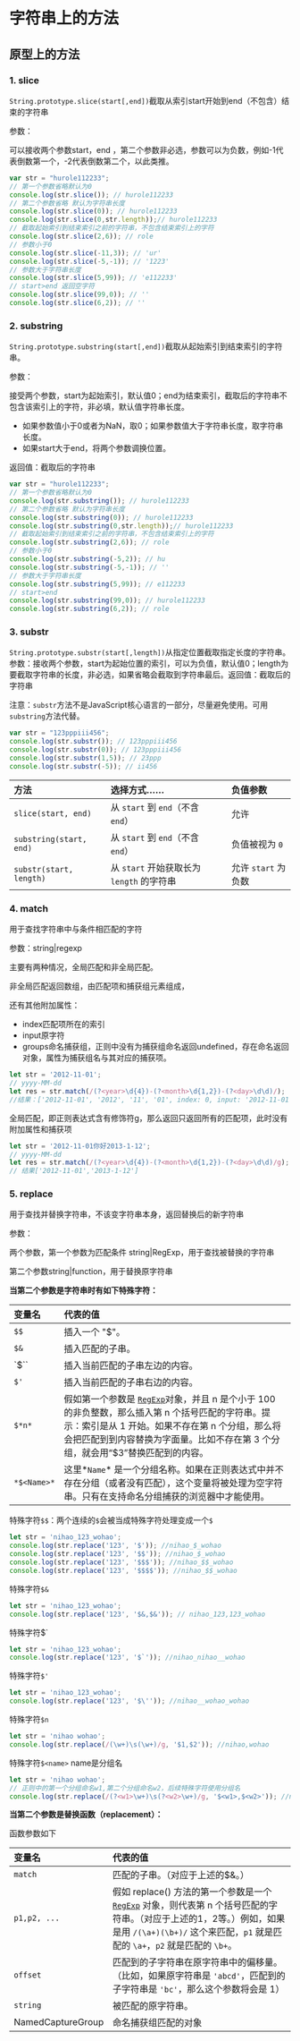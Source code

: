 # 字符串上的方法

## 原型上的方法

### 1. slice

`String.prototype.slice(start[,end])`截取从索引start开始到end（不包含）结束的字符串

参数：

可以接收两个参数start，end ，第二个参数非必选，参数可以为负数，例如-1代表倒数第一个，-2代表倒数第二个，以此类推。

```js
var str = "hurole112233";
// 第一个参数省略默认为0
console.log(str.slice()); // hurole112233
// 第二个参数省略 默认为字符串长度
console.log(str.slice(0)); // hurole112233
console.log(str.slice(0,str.length));// hurole112233
// 截取起始索引到结束索引之前的字符串，不包含结束索引上的字符
console.log(str.slice(2,6)); // role
// 参数小于0
console.log(str.slice(-11,3)); // 'ur'
console.log(str.slice(-5,-1)); // '1223'
// 参数大于字符串长度
console.log(str.slice(5,99)); // 'e112233'
// start>end 返回空字符
console.log(str.slice(99,0)); // ''
console.log(str.slice(6,2)); // ''
```

### 2. substring

`String.prototype.substring(start[,end])`截取从起始索引到结束索引的字符串。

参数：

接受两个参数，start为起始索引，默认值0；end为结束索引，截取后的字符串不包含该索引上的字符，非必填，默认值字符串长度。

- 如果参数值小于0或者为NaN，取0；如果参数值大于字符串长度，取字符串长度。
- 如果start大于end，将两个参数调换位置。

返回值：截取后的字符串

```js
var str = "hurole112233";
// 第一个参数省略默认为0
console.log(str.substring()); // hurole112233
// 第二个参数省略 默认为字符串长度
console.log(str.substring(0)); // hurole112233
console.log(str.substring(0,str.length));// hurole112233
// 截取起始索引到结束索引之前的字符串，不包含结束索引上的字符
console.log(str.substring(2,6)); // role
// 参数小于0
console.log(str.substring(-5,2)); // hu
console.log(str.substring(-5,-1)); // ''
// 参数大于字符串长度
console.log(str.substring(5,99)); // e112233
// start>end
console.log(str.substring(99,0)); // hurole112233
console.log(str.substring(6,2)); // role
```

### 3. substr

`String.prototype.substr(start[,length])`从指定位置截取指定长度的字符串。参数：接收两个参数，start为起始位置的索引，可以为负值，默认值0；length为要截取字符串的长度，非必选，如果省略会截取到字符串最后。返回值：截取后的字符串

注意：`substr`方法不是JavaScript核心语言的一部分，尽量避免使用。可用`substring`方法代替。

```js
var str = "123pppiii456";
console.log(str.substr()); // 123pppiii456
console.log(str.substr(0)); // 123pppiii456
console.log(str.substr(1,5)); // 23ppp
console.log(str.substr(-5)); // ii456
```

| 方法                    | 选择方式……                                | 负值参数            |
| :---------------------- | :---------------------------------------- | :------------------ |
| `slice(start, end)`     | 从 `start` 到 `end`（不含 `end`）         | 允许                |
| `substring(start, end)` | 从 `start` 到 `end`（不含 `end`）         | 负值被视为 `0`      |
| `substr(start, length)` | 从 `start` 开始获取长为 `length` 的字符串 | 允许 `start` 为负数 |

### 4. match

用于查找字符串中与条件相匹配的字符

参数：string|regexp

主要有两种情况，全局匹配和非全局匹配。

非全局匹配返回数组，由匹配项和捕获组元素组成，

还有其他附加属性：

- index匹配项所在的索引
- input原字符
- groups命名捕获组，正则中没有为捕获组命名返回undefined，存在命名返回对象，属性为捕获组名与其对应的捕获项。

```js
let str = '2012-11-01';
// yyyy-MM-dd
let res = str.match(/(?<year>\d{4})-(?<month>\d{1,2})-(?<day>\d\d)/);
//结果：['2012-11-01', '2012', '11', '01', index: 0, input: '2012-11-01', groups: {year: '2012', month: '11', day: '01'}]
```

全局匹配，即正则表达式含有修饰符g，那么返回只返回所有的匹配项，此时没有附加属性和捕获项

```js
let str = '2012-11-01你好2013-1-12';
// yyyy-MM-dd
let res = str.match(/(?<year>\d{4})-(?<month>\d{1,2})-(?<day>\d\d)/g);
// 结果['2012-11-01','2013-1-12']
```

### 5. replace

用于查找并替换字符串，不该变字符串本身，返回替换后的新字符串

参数：

两个参数，第一个参数为匹配条件 string|RegExp，用于查找被替换的字符串

第二个参数string|function，用于替换原字符串

**当第二个参数是字符串时有如下特殊字符：**

| 变量名      | 代表的值                                                     |
| :---------- | :----------------------------------------------------------- |
| `$$`        | 插入一个 "$"。                                               |
| `$&`        | 插入匹配的子串。                                             |
| `$``        | 插入当前匹配的子串左边的内容。                               |
| `$'`        | 插入当前匹配的子串右边的内容。                               |
| `$*n*`      | 假如第一个参数是 [`RegExp`](https://developer.mozilla.org/zh-CN/docs/Web/JavaScript/Reference/Global_Objects/RegExp)对象，并且 n 是个小于 100 的非负整数，那么插入第 n 个括号匹配的字符串。提示：索引是从 1 开始。如果不存在第 n 个分组，那么将会把匹配到到内容替换为字面量。比如不存在第 3 个分组，就会用“$3”替换匹配到的内容。 |
| `*$<Name>*` | 这里*`Name`* 是一个分组名称。如果在正则表达式中并不存在分组（或者没有匹配），这个变量将被处理为空字符串。只有在支持命名分组捕获的浏览器中才能使用。 |

特殊字符`$$`：两个连续的`$`会被当成特殊字符处理变成一个`$`

```js
let str = 'nihao_123_wohao';
console.log(str.replace('123', '$')); //nihao_$_wohao
console.log(str.replace('123', '$$')); //nihao_$_wohao
console.log(str.replace('123', '$$$')); //nihao_$$_wohao
console.log(str.replace('123', '$$$$')); //nihao_$$_wohao
```

特殊字符`$&`

```js
let str = 'nihao_123_wohao';
console.log(str.replace('123', '$&,$&')); // nihao_123,123_wohao
```

特殊字符$`

```js
let str = 'nihao_123_wohao';
console.log(str.replace('123', '$`')); //nihao_nihao__wohao
```

特殊字符`$'`

```js
let str = 'nihao_123_wohao';
console.log(str.replace('123', '$\'')); //nihao__wohao_wohao
```

特殊字符`$n`

```js
let str = 'nihao wohao';
console.log(str.replace(/(\w+)\s(\w+)/g, '$1,$2')); //nihao,wohao
```

特殊字符`$<name>` name是分组名

```js
let str = 'nihao wohao';
// 正则中的第一个分组命名w1,第二个分组命名w2，后续特殊字符使用分组名
console.log(str.replace(/(?<w1>\w+)\s(?<w2>\w+)/g, '$<w1>,$<w2>')); //nihao,wohao
```

**当第二个参数是替换函数（replacement）：**

函数参数如下

| 变量名            | 代表的值                                                     |
| :---------------- | :----------------------------------------------------------- |
| `match`           | 匹配的子串。（对应于上述的$&。）                             |
| `p1,p2, ...`      | 假如 replace() 方法的第一个参数是一个[`RegExp`](https://developer.mozilla.org/zh-CN/docs/Web/JavaScript/Reference/Global_Objects/RegExp) 对象，则代表第 n 个括号匹配的字符串。（对应于上述的$1，$2等。）例如，如果是用 `/(\a+)(\b+)/` 这个来匹配，`p1` 就是匹配的 `\a+`，`p2` 就是匹配的 `\b+`。 |
| `offset`          | 匹配到的子字符串在原字符串中的偏移量。（比如，如果原字符串是 `'abcd'`，匹配到的子字符串是 `'bc'`，那么这个参数将会是 1） |
| `string`          | 被匹配的原字符串。                                           |
| NamedCaptureGroup | 命名捕获组匹配的对象                                         |


